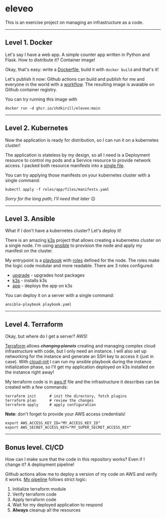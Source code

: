 # eleveo
This is an exercise project on managing an infrastructure as a code.

___
## Level 1. Docker
Let's say I have a web app. A simple counter app written in Python and Flask. How to distribute it?
Container image!

Okay, that's easy: write a [Dockerfile](app/Dockerfile), build it with `docker build` and that's it!

Let's publish it now: Github actions can build and publish for me and everyone in the world with a [workflow](.github/workflows/image-ci.yml). The resulting image is avaiable on Github container registry.

You can try running this image with 
```
docker run -d ghcr.io/zhdkirill/eleveo:main
```
___
## Level 2. Kubernetes
Now the application is ready for distribution, so I can run it on a kubernetes cluster!

The application is stateless by my design, so all I need is a Deployment resource to control my pods and a Service resource to provide network access.
I packed both resource manifests into a [single file](roles/app/files/manifests.yaml).

You can try applying those manifests on your kubernetes cluster with a single command:
```
kubectl apply -f roles/app/files/manifests.yaml
```
*Sorry for the long path, I'll need that later* :wink:

___
## Level 3. Ansible
What if I don't have a kubernetes cluster? Let's deploy it!

There is an amazing [k3s](https://k3s.io) project that allows creating a kubernetes cluster on a single node.
I'm using [ansible](https://www.ansible.com) to provision the node and apply my manifest on the cluster.

My entrypoint is a [playbook](playbook.yaml) with [roles](roles) defined for the node. The roles make the logic code modular and more readable. There are 3 roles configured:

- [upgrade](upgrade/tasks/main.yml) - upgrades host packages
- [k3s](k3s/tasks/main.yml) - installs k3s
- [app](app/tasks/main.yml) - deploys the app on k3s

You can deploy it on a server with a single command:
```
ansible-playbook playbook.yaml
```
___
## Level 4. Terraform
Okay, but where do I get a server? AWS!

[Terraform](https://www.terraform.io) allows ~~*changing planets*~~ creating and managing complex cloud infrastructure with code, but I only need an instance. I will also set up networking for the instance and generate an SSH key to access it (just in case).
With [cloud-init](https://cloudinit.readthedocs.io/en/latest/) I can run my ansible playbook during the instance initialization phase, so I'll get my application deployed on k3s installed on the instance right away!

My terraform code is in [aws.tf](aws.tf) file and the infrastructure it describes can be created with a few commands:
```
terraform init      # init the directory, fetch plugins
terraform plan      # review the changes
terraform apply     # apply configuration
```
**Note**: don't forget to provide your AWS access credentials!
```
export AWS_ACCESS_KEY_ID="MY_ACCESS_KEY_ID"
export AWS_SECRET_ACCESS_KEY="MY_SUPER_SECRET_ACCESS_KEY"
```
___
## Bonus level. CI/CD
How can I make sure that the code in this repository works? Even if I change it?
A deployment pipeline!

Github actions allow me to deploy a version of my code on AWS and verify it works.
[My pipeline](.github/workflows/deployment.yml) follows strict logic:

1. Initialize terraform module
2. Verify terraform code
3. Apply terraform code
4. Wait for my deployed application to respond
5. **Always** cleanup all the resources